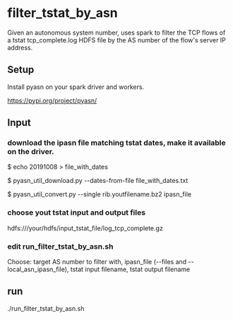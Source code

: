 # filter_tstat_by_asn
Given an autonomous system number, uses spark to filter the TCP flows of a tstat tcp_complete.log HDFS file by the AS number of the flow's server IP address.

## Setup 

Install pyasn on your spark driver and workers.

https://pypi.org/project/pyasn/


## Input

### download the ipasn file matching tstat dates, make it available on the driver.

$ echo 20191008 > file_with_dates

$ pyasn_util_download.py --dates-from-file file_with_dates.txt 

$ pyasn_util_convert.py --single rib.youtfilename.bz2 ipasn_file

### choose yout tstat input and output files

hdfs:///your/hdfs/input_tstat_file/log_tcp_complete.gz

### edit run_filter_tstat_by_asn.sh

Choose: target AS number to filter with, ipasn_file (--files and --local_asn_ipasn_file), tstat input filename, tstat output filename

## run

./run_filter_tstat_by_asn.sh

